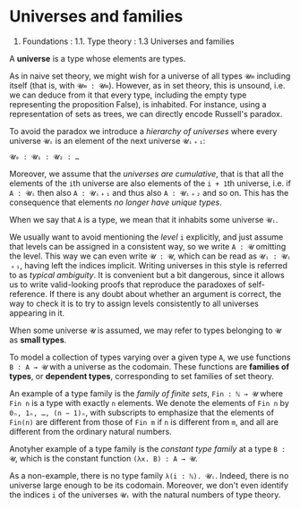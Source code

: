 # Universes and families

1. Foundations : 1.1. Type theory : 1.3 Universes and families

A **universe** is a type whose elements are types.

As in naive set theory, we might wish for a universe of all types `𝓤∞` including itself (that is, with `𝓤∞ : 𝓤∞`). However, as in set theory, this is unsound, i.e. we can deduce from it that every type, including the empty type representing the proposition False), is inhabited. For instance, using a representation of sets as trees, we can directly encode Russell's paradox.

To avoid the paradox we introduce a *hierarchy of universes* 
where every universe `𝓤ᵢ` is an element of the next universe `𝓤ᵢ﹢₁`:

`𝓤₀ : 𝓤₁ : 𝓤₂ : …`

Moreover, we assume that the *universes are cumulative*, that is that all the elements of the `i`th universe are also elements of the `i + 1`th universe, 
i.e. if `A : 𝓤ᵢ` then also `A : 𝓤ᵢ﹢₁` and thus also `A : 𝓤ᵢ﹢₂` and so on.
This has the consequence that elements *no longer have unique types*.

When we say that `A` is a type, we mean that it inhabits some universe `𝓤ᵢ`.

We usually want to avoid mentioning the *level* `i` explicitly, and just assume that levels can be assigned in a consistent way, so we write `A : 𝓤` omitting the level. This way we can even write `𝓤 : 𝓤`, which can be read as `𝓤ᵢ : 𝓤ᵢ﹢₁`, having left the indices implicit. Writing universes in this style is referred to as *typical ambiguity*. It is convenient but a bit dangerous, since it allows us to write valid-looking proofs that reproduce the paradoxes of self-reference. If there is any doubt about whether an argument is correct, the way to check it is to try to assign levels consistently to all universes appearing in it.

When some universe `𝓤` is assumed, we may refer to types belonging to `𝓤` as **small types**.

To model a collection of types varying over a given type `A`, we use functions `B : A → 𝓤` with a universe as the codomain. These functions are **families of types**, or **dependent types**, corresponding to set families of set theory.

An example of a type family is the *family of finite sets*, 
`Fin : ℕ → 𝓤` 
where `Fin n` is a type with exactly `n` elements. 
We denote the elements of `Fin n` by `0ₙ, 1ₙ, …, (n − 1)ₙ`, 
with subscripts to emphasize that 
the elements of `Fin(n)` 
are different from those of `Fin m` 
if `n` is different from `m`, 
and all are different from the ordinary natural numbers.

Anotyher example of a type family is the *constant type family* at a type 
`B : 𝓤`, which is the constant function `(λx. B) : A → 𝓤`.

As a non-example, there is no type family `λ(i : ℕ). 𝓤ᵢ`. Indeed, there is no universe large enough to be its codomain. Moreover, we don't even identify the indices `i` of the universes `𝓤ᵢ` with the natural numbers of type theory.
